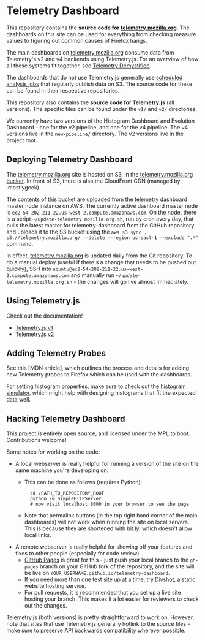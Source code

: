 Telemetry Dashboard
===================

This repository contains the **source code for [telemetry.mozilla.org](https://telemetry.mozilla.org)**. The dashboards on this site can be used for everything from checking measure values to figuring out common causes of Firefox hangs.

The main dashboards on [telemetry.mozilla.org](https://telemetry.mozilla.org) consume data from Telemetry's v2 and v4 backends using Telemetry.js. For an overview of how all these systems fit together, see [Telemetry Demystified](https://anthony-zhang.me/blog/telemetry-demystified/).

The dashboards that do not use Telemetry.js generally use [scheduled analysis jobs](https://telemetry-dash.mozilla.org/) that regularly publish data on S3. The source code for these can be found in their respective repositories.

This repository also contains the **source code for Telemetry.js** (all versions). The specific files can be found under the `v1/` and `v2/` directories.

We currently have two versions of the Histogram Dashboard and Evolution Dashboard - one for the v2 pipeline, and one for the v4 pipeline. The v4 versions live in the `new-pipeline/` directory. The v2 versions live in the project root.

Deploying Telemetry Dashboard
-----------------------------

The [telemetry.mozilla.org](https://telemetry.mozilla.org) site is hosted on S3, in the [telemetry.mozilla.org bucket](https://console.aws.amazon.com/s3/home#&bucket=telemetry.mozilla.org). In front of S3, there is also the CloudFront CDN (managed by :mostlygeek).

The contents of this bucket are uploaded from the telemetry dashboard master node instance on AWS. The currently active dashboard master node is `ec2-54-202-211-22.us-west-2.compute.amazonaws.com`. On the node, there is a script `~/update-telemetry.mozilla.org.sh`, run by cron every day, that pulls the latest master for telemetry-dashboard from the GitHub repository and uploads it to the S3 bucket using the `aws s3 sync . s3://telemetry.mozilla.org/ --delete --region us-east-1 --exclude ".*"` command.

In effect, [telemetry.mozilla.org](https://telemetry.mozilla.org) is updated daily from the Git repository. To do a manual deploy (useful if there's a change that needs to be pushed out quickly), SSH into `ubuntu@ec2-54-202-211-22.us-west-2.compute.amazonaws.com` and manually run `~/update-telemetry.mozilla.org.sh` - the changes will go live almost immediately.

Using Telemetry.js
------------------

Check out the documentation!

* [Telemetry.js v1](https://telemetry.mozilla.org/docs.html)
* [Telemetry.js v2](https://github.com/mozilla/telemetry-dashboard/blob/master/v2/doc.md)

Adding Telemetry Probes
-----------------------

See this [MDN article], which outlines the process and details for adding new Telemetry probes to Firefox which can be used with the dashboards.

For setting histogram properties, make sure to check out the [histogram simulator](https://telemetry.mozilla.org/histogram-simulator/), which might help with designing histograms that fit the expected data well.

Hacking Telemetry Dashboard
---------------------------

This project is entirely open source, and licensed under the MPL to boot. Contributions welcome!

Some notes for working on the code:

* A local webserver is really helpful for running a version of the site on the same machine you're developing on.
  * This can be done as follows (requires Python):

          cd /PATH_TO_REPOSITORY_ROOT
          python -m SimpleHTTPServer
          # now visit localhost:8000 in your browser to see the page

  * Note that permalink buttons (in the top right hand corner of the main dashboards) will not work when running the site on local servers. This is because they are shortened with bit.ly, which doesn't allow local links.
* A remote webserver is really helpful for showing off your features and fixes to other people (especially for code review).
  * [GitHub Pages](https://pages.github.com/) is great for this - just push your local branch to the `gh-pages` branch on your GitHub fork of the repository, and the site will be live on `YOUR_USERNAME.github.io/telemetry-dashboard`.
  * If you need more than one test site up at a time, try [Divshot](https://divshot.com/), a static website hosting service.
  * For pull requests, it is recommended that you set up a live site hosting your branch. This makes it a lot easier for reviewers to check out the changes.

Telemetry.js (both versions) is pretty straightforward to work on. However, note that sites that use Telemetry.js generally hotlink to the source files - make sure to preserve API backwards compatibility wherever possible.
